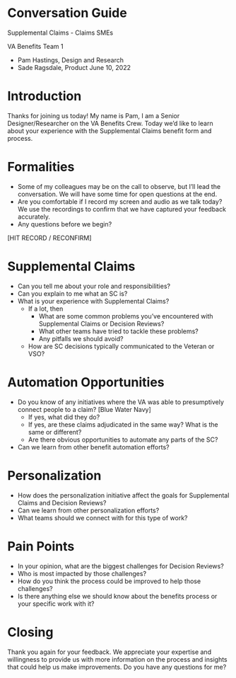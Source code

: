# Conversation Guide
Supplemental Claims - Claims SMEs

VA Benefits Team 1
* Pam Hastings, Design and Research
* Sade Ragsdale, Product
June 10, 2022

# Introduction
Thanks for joining us today! My name is Pam, I am a Senior Designer/Researcher on the VA Benefits Crew. Today we’d like to learn about your experience with the Supplemental Claims benefit form and process. 


# Formalities
* Some of my colleagues may be on the call to observe, but I’ll lead the conversation. We will have some time for open questions at the end. 
* Are you comfortable if I record my screen and audio as we talk today? We use the recordings to confirm that we have captured your feedback accurately. 
* Any questions before we begin? 

[HIT RECORD / RECONFIRM]

# Supplemental Claims 
* Can you tell me about your role and responsibilities?
* Can you explain to me what an SC is?  
* What is your experience with Supplemental Claims?
    * If a lot, then
        * What are some common problems you’ve encountered with Supplemental Claims or Decision Reviews?
        * What other teams have tried to tackle these problems?
        * Any pitfalls we should avoid?
    * How are SC decisions typically communicated to the Veteran or VSO?

# Automation Opportunities
* Do you know of any initiatives where the VA was able to presumptively connect people to a claim? [Blue Water Navy]
    * If yes, what did they do?
    * If yes, are these claims adjudicated in the same way? What is the same or different?
    * Are there obvious opportunities to automate any parts of the SC?
* Can we learn from other benefit automation efforts?


# Personalization
* How does the personalization initiative affect the goals for Supplemental Claims and Decision Reviews?
* Can we learn from other personalization efforts?
* What teams should we connect with for this type of work?


# Pain Points
* In your opinion, what are the biggest challenges for Decision Reviews?
* Who is most impacted by those challenges?
* How do you think the process could be improved to help those challenges? 
* Is there anything else we should know about the benefits process or your specific work with it?


# Closing 
Thank you again for your feedback. We appreciate your expertise and willingness to provide us with more information on the process and insights that could help us make improvements. Do you have any questions for me?
